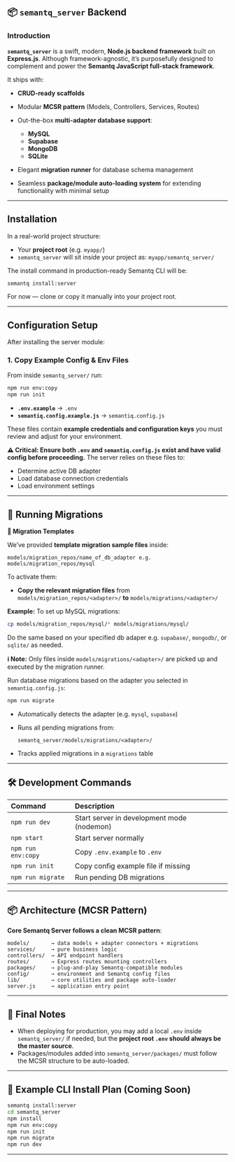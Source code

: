 ## 📦 `semantq_server` Backend

### Introduction

**`semantq_server`** is a swift, modern, **Node.js backend framework** built on **Express.js**.
Although framework-agnostic, it’s purposefully designed to complement and power the **Semantq JavaScript full-stack framework**.

It ships with:

* **CRUD-ready scaffolds**
* Modular **MCSR pattern** (Models, Controllers, Services, Routes)
* Out-the-box **multi-adapter database support**:

  * **MySQL**
  * **Supabase**
  * **MongoDB**
  * **SQLite**
* Elegant **migration runner** for database schema management
* Seamless **package/module auto-loading system** for extending functionality with minimal setup

---

## Installation

In a real-world project structure:

* Your **project root** (e.g. `myapp/`)
* `semantq_server` will sit inside your project as:
  `myapp/semantq_server/`

The install command in production-ready Semantq CLI will be:

```bash
semantq install:server
```

For now — clone or copy it manually into your project root.

---

## Configuration Setup

After installing the server module:

### 1. Copy Example Config & Env Files

From inside `semantq_server/` run:

```bash
npm run env:copy
npm run init
```

* **`.env.example`** → `.env`
* **`semantiq.config.example.js`** → `semantiq.config.js`

These files contain **example credentials and configuration keys** you must review and adjust for your environment.

**⚠️ Critical: Ensure both `.env` and `semantiq.config.js` exist and have valid config before proceeding.**
The server relies on these files to:

* Determine active DB adapter
* Load database connection credentials
* Load environment settings

---

## 📑 Running Migrations


**📌 Migration Templates**

We’ve provided **template migration sample files** inside:

```
models/migration_repos/name_of_db_adapter e.g. models/migration_repos/mysql
```

To activate them:

* **Copy the relevant migration files** from `models/migration_repos/<adapter>/`
  **to**
  `models/migrations/<adapter>/`

**Example:**
To set up MySQL migrations:

```bash
cp models/migration_repos/mysql/* models/migrations/mysql/
```

Do the same based on your specified db adaper e.g. `supabase/`, `mongodb/`, or `sqlite/` as needed.

**ℹ️ Note:** Only files inside `models/migrations/<adapter>/` are picked up and executed by the migration runner.



Run database migrations based on the adapter you selected in `semantiq.config.js`:

```bash
npm run migrate
```

* Automatically detects the adapter (e.g. `mysql`, `supabase`)
* Runs all pending migrations from:

  ```
  semantq_server/models/migrations/<adapter>/
  ```
* Tracks applied migrations in a `migrations` table

---

## 🛠️ Development Commands

| Command            | Description                                |
| :----------------- | :----------------------------------------- |
| `npm run dev`      | Start server in development mode (nodemon) |
| `npm start`        | Start server normally                      |
| `npm run env:copy` | Copy `.env.example` to `.env`              |
| `npm run init`     | Copy config example file if missing        |
| `npm run migrate`  | Run pending DB migrations                  |

---

## 📦 Architecture (MCSR Pattern)

**Core Semantq Server follows a clean MCSR pattern**:

```
models/       → data models + adapter connectors + migrations  
services/     → pure business logic  
controllers/  → API endpoint handlers  
routes/       → Express routes mounting controllers  
packages/     → plug-and-play Semantq-compatible modules  
config/       → environment and Semantq config files  
lib/          → core utilities and package auto-loader  
server.js     → application entry point  
```

---

## 📌 Final Notes

* When deploying for production, you may add a local `.env` inside `semantq_server/` if needed, but the **project root `.env` should always be the master source**.
* Packages/modules added into `semantq_server/packages/` must follow the MCSR structure to be auto-loaded.

---

## 📖 Example CLI Install Plan (Coming Soon)

```bash
semantq install:server
cd semantq_server
npm install
npm run env:copy
npm run init
npm run migrate
npm run dev
```

---
